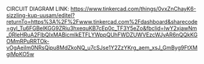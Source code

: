 CIRCUIT DIAGRAM LINK: https://www.tinkercad.com/things/0vxZnChayK6-sizzling-kup-uusam/editel?returnTo=https%3A%2F%2Fwww.tinkercad.com%2Fdashboard&sharecode=gyl_Tu6FGBelKGG9ZRiu3hxequKB7cEp0c_TF3Y5eZo&fbclid=IwY2xjawNm_0RleHRuA2FlbQIxMABicmlkETFLYWppQUhFWDZUWVEzcWJyAR6nQQkKGOMmRPuRRTOk-vOgAeiIm0NRsQipu8MdZkoNQ_u7cSJse1Y2ZzYKrg_aem_xsJ_GmByg9FtXMgiMpKO5w
